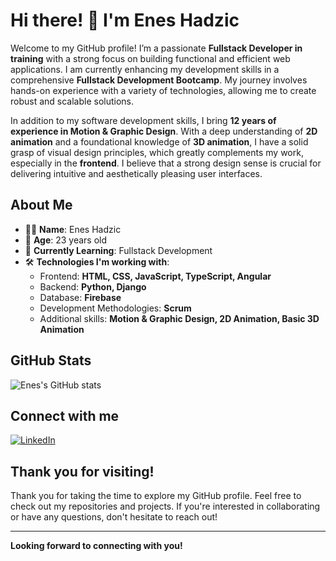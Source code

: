 # Hi there! 👋 I'm Enes Hadzic

Welcome to my GitHub profile! I’m a passionate **Fullstack Developer in training** with a strong focus on building functional and efficient web applications. I am currently enhancing my development skills in a comprehensive **Fullstack Development Bootcamp**. My journey involves hands-on experience with a variety of technologies, allowing me to create robust and scalable solutions.

In addition to my software development skills, I bring **12 years of experience in Motion & Graphic Design**. With a deep understanding of **2D animation** and a foundational knowledge of **3D animation**, I have a solid grasp of visual design principles, which greatly complements my work, especially in the **frontend**. I believe that a strong design sense is crucial for delivering intuitive and aesthetically pleasing user interfaces.

## About Me
- 🧑‍💻 **Name**: Enes Hadzic
- 🎂 **Age**: 23 years old
- 🌱 **Currently Learning**: Fullstack Development
- 🛠️ **Technologies I'm working with**:
  - Frontend: **HTML, CSS, JavaScript, TypeScript, Angular**
  - Backend: **Python, Django**
  - Database: **Firebase**
  - Development Methodologies: **Scrum**
  - Additional skills: **Motion & Graphic Design, 2D Animation, Basic 3D Animation**

## GitHub Stats
![Enes's GitHub stats](https://github-readme-stats.vercel.app/api?username=enesesine&show_icons=true&theme=radical)

## Connect with me
[![LinkedIn](https://img.shields.io/badge/LinkedIn-Enes_Hadzic-blue)](https://www.linkedin.com/in/enes-hadzic-546658307/)

## Thank you for visiting!
Thank you for taking the time to explore my GitHub profile. Feel free to check out my repositories and projects. If you're interested in collaborating or have any questions, don't hesitate to reach out!

---
**Looking forward to connecting with you!**
